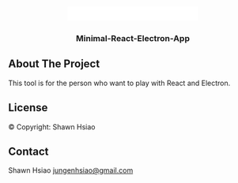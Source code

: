 <!-- PROJECT LOGO -->
<br />
<p align="center">
  <a href="https://bareiss.de">
    <img src="src/assets/img/Bareiss_LOGO.png" alt="Logo" height="28">
  </a>

  <h3 align="center">Minimal-React-Electron-App</h3>

</p>

<!-- ABOUT THE PROJECT -->
## About The Project

This tool is for the person who want to play with React and Electron.


<!-- LICENSE -->
## License

© Copyright: Shawn Hsiao



<!-- CONTACT -->
## Contact

Shawn Hsiao
jungenhsiao@gmail.com

